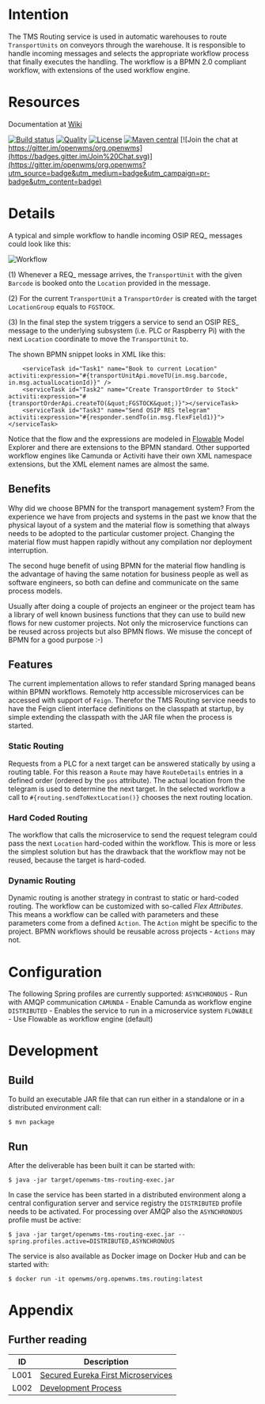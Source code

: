 # Intention
The TMS Routing service is used in automatic warehouses to route `TransportUnits` on conveyors through the warehouse. It is responsible to
handle incoming messages and selects the appropriate workflow process that finally executes the handling. The workflow is a BPMN 2.0
compliant workflow, with extensions of the used workflow engine.

# Resources
Documentation at [Wiki](https://wiki.openwms.cloud/projects/tms-routing-service/wiki)

[![Build status](https://github.com/openwms/org.openwms.tms.routing.lib/actions/workflows/master-build.yml/badge.svg)](https://github.com/openwms/org.openwms.tms.routing.lib/actions/workflows/master-build.yml)
[![Quality](https://sonarcloud.io/api/project_badges/measure?project=org.openwms:org.openwms.tms.routing.lib&metric=alert_status)](https://sonarcloud.io/dashboard?id=org.openwms:org.openwms.tms.routing.lib)
[![License](https://img.shields.io/badge/License-Apache%202.0-blue.svg)](LICENSE)
[![Maven central](https://img.shields.io/maven-central/v/org.openwms/org.openwms.tms.routing.lib)](https://search.maven.org/search?q=a:org.openwms.tms.routing.lib)
[![Join the chat at https://gitter.im/openwms/org.openwms](https://badges.gitter.im/Join%20Chat.svg)](https://gitter.im/openwms/org.openwms?utm_source=badge&utm_medium=badge&utm_campaign=pr-badge&utm_content=badge)

# Details
A typical and simple workflow to handle incoming OSIP REQ_ messages could look like this:

![Workflow][1]
 
(1) Whenever a REQ_ message arrives, the `TransportUnit` with the given `Barcode` is booked onto the `Location` provided in the message.

(2) For the current `TransportUnit` a `TransportOrder` is created with the target `LocationGroup` equals to `FGSTOCK`.

(3) In the final step the system triggers a service to send an OSIP RES_ message to the underlying subsystem (i.e. PLC or Raspberry Pi) with
the next `Location` coordinate to move the `TransportUnit` to.

The shown BPMN snippet looks in XML like this:

```
    <serviceTask id="Task1" name="Book to current Location" activiti:expression="#{transportUnitApi.moveTU(in.msg.barcode, in.msg.actualLocationId)}" />
    <serviceTask id="Task2" name="Create TransportOrder to Stock" activiti:expression="#{transportOrderApi.createTO(&quot;FGSTOCK&quot;)}"></serviceTask>
    <serviceTask id="Task3" name="Send OSIP RES telegram" activiti:expression="#{responder.sendTo(in.msg.flexField1)}"></serviceTask>
```

Notice that the flow and the expressions are modeled in [Flowable](https://www.flowable.org) Model Explorer and there are extensions to the
BPMN standard. Other supported workflow engines like Camunda or Activiti have their own XML namespace extensions, but the XML element names
are almost the same.

## Benefits
Why did we choose BPMN for the transport management system? From the experience we have from projects and systems in the past we know that
the physical layout of a system and the material flow is something that always needs to be adopted to the particular customer project.
Changing the material flow must happen rapidly without any compilation nor deployment interruption.

The second huge benefit of using BPMN for the material flow handling is the advantage of having the same notation for business people as
well as software engineers, so both can define and communicate on the same process models.

Usually after doing a couple of projects an engineer or the project team has a library of well known business functions that they can use to
build new flows for new customer projects. Not only the microservice functions can be reused across projects but also BPMN flows. We misuse
the concept of BPMN for a good purpose :-)

## Features
The current implementation allows to refer standard Spring managed beans within BPMN workflows. Remotely http accessible microservices can
be accessed with support of `Feign`. Therefor the TMS Routing service needs to have the Feign client interface definitions on the classpath
at startup, by simple extending the classpath with the JAR file when the process is started.

### Static Routing
Requests from a PLC for a next target can be answered statically by using a routing table. For this reason a `Route` may have `RouteDetails`
entries in a defined order (ordered by the `pos` attribute). The actual location from the telegram is used to determine the next target. In
the selected workflow a call to `#{routing.sendToNextLocation()}` chooses the next routing location.

### Hard Coded Routing
The workflow that calls the microservice to send the request telegram could pass the next `Location` hard-coded within the workflow. This is
more or less the simplest solution but has the drawback that the workflow may not be reused, because the target is hard-coded.
 
### Dynamic Routing
Dynamic routing is another strategy in contrast to static or hard-coded routing. The workflow can be customized with so-called
*Flex Attributes*. This means a workflow can be called with parameters and these parameters come from a defined `Action`. The `Action` might
be specific to the project. BPMN workflows should be reusable across projects - `Actions` may not.

# Configuration
The following Spring profiles are currently supported:
`ASYNCHRONOUS` - Run with AMQP communication
`CAMUNDA` - Enable Camunda as workflow engine
`DISTRIBUTED` - Enables the service to run in a microservice system
`FLOWABLE` - Use Flowable as workflow engine (default)

# Development

## Build
To build an executable JAR file that can run either in a standalone or in a distributed environment call:

```
$ mvn package
```

## Run
After the deliverable has been built it can be started with:
```
$ java -jar target/openwms-tms-routing-exec.jar
```

In case the service has been started in a distributed environment along a central configuration server and service registry the
`DISTRIBUTED` profile needs to be activated. For processing over AMQP also the `ASYNCHRONOUS` profile must be active:

```
$ java -jar target/openwms-tms-routing-exec.jar --spring.profiles.active=DISTRIBUTED,ASYNCHRONOUS
```

The service is also available as Docker image on Docker Hub and can be started with:
```
$ docker run -it openwms/org.openwms.tms.routing:latest
```
 
# Appendix

## Further reading

ID   | Description
---- | -----------
L001 | [Secured Eureka First Microservices](https://github.com/openwms/org.openwms/wiki/Secured-Eureka-First-services-on-Heroku)
L002 | [Development Process](development.md)

[1]: images/workflow.png

